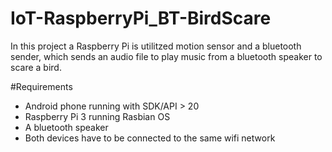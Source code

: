 # IoT-RaspberryPi_BT-BirdScare
In this project a Raspberry Pi is utilitzed motion sensor and a bluetooth sender, which sends an audio file to play music from a bluetooth speaker to scare a bird.

#Requirements
- Android phone running with SDK/API > 20
- Raspberry Pi 3 running Rasbian OS
- A bluetooth speaker 
- Both devices have to be connected to the same wifi network
